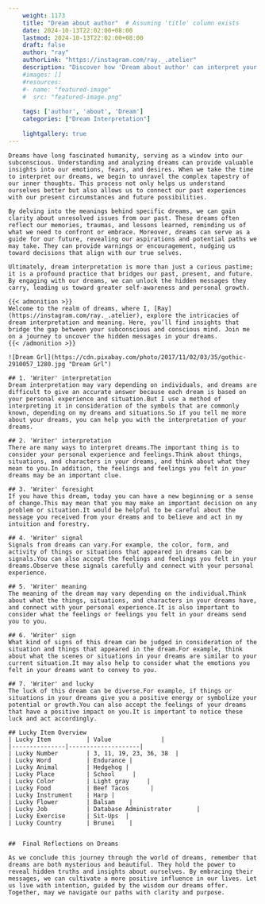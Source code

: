 ```yaml
---
    weight: 1173
    title: "Dream about author"  # Assuming 'title' column exists
    date: 2024-10-13T22:02:00+08:00
    lastmod: 2024-10-13T22:02:00+08:00
    draft: false
    author: "ray"
    authorLink: "https://instagram.com/ray._.atelier"
    description: "Discover how 'Dream about author' can interpret your future and uncover its significant meanings in your life."
    #images: []
    #resources:
    #- name: "featured-image"
    #  src: "featured-image.png"
    
    tags: ['author', 'about', 'Dream']
    categories: ["Dream Interpretation"]
    
    lightgallery: true
---
```

    
    Dreams have long fascinated humanity, serving as a window into our subconscious. Understanding and analyzing dreams can provide valuable insights into our emotions, fears, and desires. When we take the time to interpret our dreams, we begin to unravel the complex tapestry of our inner thoughts. This process not only helps us understand ourselves better but also allows us to connect our past experiences with our present circumstances and future possibilities.
    
    By delving into the meanings behind specific dreams, we can gain clarity about unresolved issues from our past. These dreams often reflect our memories, traumas, and lessons learned, reminding us of what we need to confront or embrace. Moreover, dreams can serve as a guide for our future, revealing our aspirations and potential paths we may take. They can provide warnings or encouragement, nudging us toward decisions that align with our true selves.
    
    Ultimately, dream interpretation is more than just a curious pastime; it is a profound practice that bridges our past, present, and future. By engaging with our dreams, we can unlock the hidden messages they carry, leading us toward greater self-awareness and personal growth.
    
    {{< admonition >}}
    Welcome to the realm of dreams, where I, [Ray](https://instagram.com/ray._.atelier), explore the intricacies of dream interpretation and meaning. Here, you’ll find insights that bridge the gap between your subconscious and conscious mind. Join me on a journey to uncover the hidden messages in your dreams.
    {{< /admonition >}}
    
    ![Dream Grl](https://cdn.pixabay.com/photo/2017/11/02/03/35/gothic-2910057_1280.jpg "Dream Grl")
    
    ## 1. 'Writer' interpretation
    Dream interpretation may vary depending on individuals, and dreams are difficult to give an accurate answer because each dream is based on your personal experience and situation.But I use a method of interpreting it in consideration of the symbols that are commonly known, depending on my dreams and situations.So if you tell me more about your dreams, you can help you with the interpretation of your dreams.
    
    ## 2. 'Writer' interpretation
    There are many ways to interpret dreams.The important thing is to consider your personal experience and feelings.Think about things, situations, and characters in your dreams, and think about what they mean to you.In addition, the feelings and feelings you felt in your dreams may be an important clue.
    
    ## 3. 'Writer' foresight
    If you have this dream, today you can have a new beginning or a sense of change.This may mean that you may make an important decision on any problem or situation.It would be helpful to be careful about the message you received from your dreams and to believe and act in my intuition and forestry.
    
    ## 4. 'Writer' signal
    Signals from dreams can vary.For example, the color, form, and activity of things or situations that appeared in dreams can be signals.You can also accept the feelings and feelings you felt in your dreams.Observe these signals carefully and connect with your personal experience.
    
    ## 5. 'Writer' meaning
    The meaning of the dream may vary depending on the individual.Think about what the things, situations, and characters in your dreams have, and connect with your personal experience.It is also important to consider what the feelings or feelings you felt in your dreams send you to you.
    
    ## 6. 'Writer' sign
    What kind of signs of this dream can be judged in consideration of the situation and things that appeared in the dream.For example, think about what the scenes or situations in your dreams are similar to your current situation.It may also help to consider what the emotions you felt in your dreams want to convey to you.
    
    ## 7. 'Writer' and lucky
    The luck of this dream can be diverse.For example, if things or situations in your dreams give you a positive energy or symbolize your potential or growth.You can also accept the feelings of your dreams that have a positive impact on you.It is important to notice these luck and act accordingly.
    
    ## Lucky Item Overview
    | Lucky Item          | Value              |
    |---------------|--------------------|
    | Lucky Number        | 3, 11, 19, 23, 36, 38  |
    | Lucky Word          | Endurance |
    | Lucky Animal        | Hedgehog |
    | Lucky Place         | School     |
    | Lucky Color         | Light gray     |
    | Lucky Food          | Beef Tacos      |
    | Lucky Instrument    | Harp |
    | Lucky Flower        | Balsam    |
    | Lucky Job           | Database Administrator       |
    | Lucky Exercise      | Sit-Ups  |
    | Lucky Country       | Brunei    |
    
    
    ##  Final Reflections on Dreams
    
    As we conclude this journey through the world of dreams, remember that dreams are both mysterious and beautiful. They hold the power to reveal hidden truths and insights about ourselves. By embracing their messages, we can cultivate a more positive influence in our lives. Let us live with intention, guided by the wisdom our dreams offer. Together, may we navigate our paths with clarity and purpose.
    